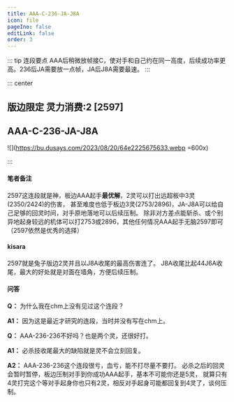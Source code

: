```yaml
---
title: AAA-C-236-JA-J8A
icon: file
pageIno: false
editLink: false
order: 3
---
```


::: tip 连段要点
AAA后稍微放帧接C，使对手和自己约在同一高度，后续成功率更高。236后JA需要放一点帧，JA后J8A需要最速。
:::

::: center
## **版边限定 灵力消费:2 [2597]** 
## **AAA-C-236-JA-J8A**

![](https://bu.dusays.com/2023/08/20/64e2225675633.webp =600x)


:::

#### **笔者备注**
2597这连段就是神，板边AAA起手**最优解**，2灵可以打出远超板中3灵(2350/2424)的伤害，
甚至难度也低于板边3灵(2753/2896)，JA-J8A可以给自己足够的回灵时间，对手原地落地可以后续压制。
除非对方差点能斩杀、或个别异地起身较远的机体可以打2753或2896，其他任何情况AAA起手无脑2597即可（2597依然是优秀的选择）

#### **kisara**
2597就是兔子版边2灵并且以J8A收尾的最高伤害连了。
J8A收尾比起44J6A收尾，最大的好处就是对面在墙角，方便后续压制。

#### **问答**
**Q：** 为什么我在chm上没有见过这个连段？

**A1：** 因为这是最近才研究的连段，当时并没有写在chm上。

**Q：** AAA-236-236不好吗？也是两个灵，还很好打。

**A1：** 必杀技收尾最大的缺陷就是灵不会立刻回复。

**A2：** AAA-236-236这个连段很亏，血亏，能不打尽量不要打。
必杀之后的回灵会暂时暂停，板边压制对手到你成功AAA起手，基本不可能你还是5灵，
就算只有4灵打完这个等对手起身你也只有2灵，相反对手起身可能都回复到4灵了，谈何压制。